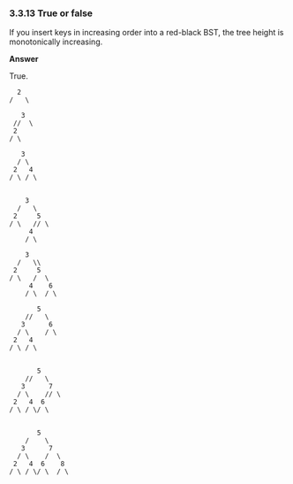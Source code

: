 ### 3.3.13 True or false

If you insert keys in increasing order into a red-black BST, the tree height is monotonically increasing.

**Answer**

True.

```
  2
/   \
   
   3
 //  \
 2
/ \

   3
  / \
 2   4
/ \ / \


    3
  /   \
 2     5
/ \   // \
     4
    / \

    3
  /   \\
 2     5
/ \   /  \
     4    6
    / \  / \

       5
    //   \
   3      6
  / \    / \
 2   4
/ \ / \    


       5
    //   \
   3      7
  / \    // \
 2   4  6  
/ \ / \/ \ 


       5
    /    \
   3      7
  / \    /  \
 2   4  6    8
/ \ / \/ \  / \
```


